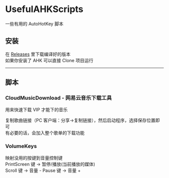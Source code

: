 # UsefulAHKScripts
一些有用的 AutoHotKey 脚本  

## 安装
在 [Releases](https://github.com/XcantloadX/UsefulAHKScripts/releases) 里下载编译好的版本  
如果你安装了 AHK 可以直接 Clone 项目运行  

---
## 脚本

### CloudMusicDownload - 网易云音乐下载工具
用来快速下载 VIP 才能下的音乐  

复制歌曲链接（PC 客户端：分享->复制链接），然后启动程序，选择保存位置即可  
有必要的话，会加入整个歌单的下载功能  

### VolumeKeys
映射没用的按键到音量控制键  
PrintScreen 键 -> 暂停/播放(当前播放的媒体)  
Scroll 键 -> 音量 -
Pause 键 -> 音量 +